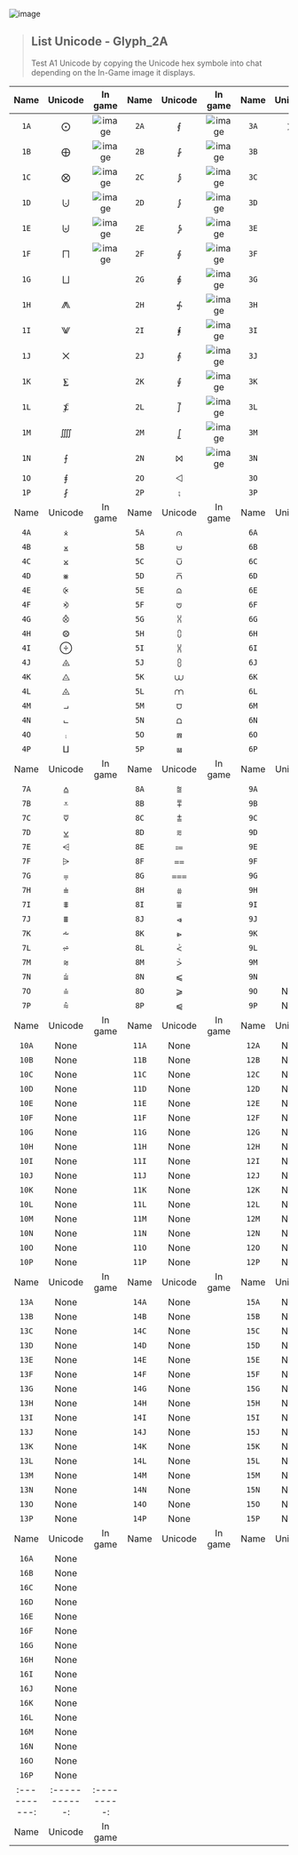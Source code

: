 ![image](https://media.discordapp.net/attachments/1050591171921072130/1053101827278766120/image.png)
> <h2>List Unicode - Glyph_2A</h2>
> Test A1 Unicode by copying the Unicode hex symbole into chat depending on the In-Game image it displays. 
|   Name    |   Unicode   |  In game  |   Name    |   Unicode   |  In game  |   Name    |   Unicode   |  In game  |
|:---------:|:-----------:|:---------:|:---------:|:-----------:|:---------:|:---------:|:-----------:|:---------:|
| `1A`      |      ⨀      |     ![image](https://cdn.discordapp.com/attachments/1050591171921072130/1052869002273230878/Untitled.png)      | `2A`      |      ⨐      |     ![image](https://media.discordapp.net/attachments/1050591171921072130/1052481834790961153/Untitled.png)      | `3A`      |     ⨠      |           |
| `1B`      |      ⨁      |     ![image](https://cdn.discordapp.com/attachments/1050591171921072130/1052869018261925888/Untitled1.png)      | `2B`      |      ⨑      |     ![image](https://cdn.discordapp.com/attachments/1050591171921072130/1052483594444087316/Untitled.png)      | `3B`      |     ⨡       |           |
| `1C`      |      ⨂      |     ![image](https://cdn.discordapp.com/attachments/1050591171921072130/1052869018618429460/Untitled2.png)      | `2C`      |      ⨒      |     ![image](https://cdn.discordapp.com/attachments/1050591171921072130/1052483592099475496/Untitled2.png)      | `3C`      |     ⨢      |           |
| `1D`      |      ⨃      |     ![image](https://cdn.discordapp.com/attachments/1050591171921072130/1052869000939442196/Untitled3.png)      | `2D`      |      ⨓      |     ![image](https://cdn.discordapp.com/attachments/1050591171921072130/1052483592430821406/Untitled3.png)      | `3D`      |     ⨣      |           |
| `1E`      |      ⨄      |     ![image](https://cdn.discordapp.com/attachments/1050591171921072130/1052869001304342548/Untitled4.png)      | `2E`      |      ⨔      |     ![image](https://cdn.discordapp.com/attachments/1050591171921072130/1052483592753795082/Untitled4.png)      | `3E`      |     ⨤      |           |
| `1F`      |      ⨅      |     ![image](https://cdn.discordapp.com/attachments/1050591171921072130/1052869001648291850/Untitled5.png)      | `2F`      |      ⨕      |     ![image](https://cdn.discordapp.com/attachments/1050591171921072130/1052483593089331230/Untitled5.png)      | `3F`      |     ⨥      |           |
| `1G`      |      ⨆      |           | `2G`      |      ⨖      |     ![image](https://cdn.discordapp.com/attachments/1050591171921072130/1052483620931117066/Untitled6.png)      | `3G`      |     ⨦      |           |
| `1H`      |      ⨇      |           | `2H`      |      ⨗      |    ![image](https://cdn.discordapp.com/attachments/1050591171921072130/1052483621270863922/Untitled7.png)       | `3H`      |    ⨧      |           |
| `1I`      |      ⨈      |           | `2I`      |      ⨘      |     ![image](https://cdn.discordapp.com/attachments/1050591171921072130/1052483621564469278/Untitled8.png)      | `3I`      |     ⨨     |           |
| `1J`      |      ⨉      |           | `2J`      |      ⨙      |     ![image](https://cdn.discordapp.com/attachments/1050591171921072130/1052483621853863967/Untitled9.png)      | `3J`      |     ⨩      |           |
| `1K`      |      ⨊      |           | `2K`      |      ⨚      |     ![image](https://cdn.discordapp.com/attachments/1050591171921072130/1052483622168444938/Untitled10.png)      | `3K`      |     ⨪      |           |
| `1L`      |      ⨋      |           | `2L`      |      ⨛      |     ![image](https://cdn.discordapp.com/attachments/1050591171921072130/1052483593538117642/Untitled11.png)      | `3L`      |     ⨫      |           |
| `1M`      |     ⨌     |           | `2M`      |      ⨜      |     ![image](https://cdn.discordapp.com/attachments/1050591171921072130/1052483593814953994/Untitled12.png)      | `3M`      |     ⨬      |           |
| `1N`      |      ⨍      |           | `2N`      |      ⨝      |    ![image](https://cdn.discordapp.com/attachments/1050591171921072130/1052483594100158494/Untitled13.png)       | `3N`      |    ⨭     |           |
| `1O`      |      ⨎      |           | `2O`      |      ⨞      |           | `3O`      |    ⨮     |           |
| `1P`      |      ⨏      |           | `2P`      |      ⨟      |           | `3P`      |    ⨯     |           |
|   Name    |   Unicode   |  In game  |   Name    |   Unicode   |  In game  |   Name    |   Unicode   |  In game  |
| `4A`      |      ⨰      |           | `5A`      |      ⩀      |           | `6A`      |      ⩐      |           |
| `4B`      |      ⨱      |           | `5B`      |      ⩁      |           | `6B`      |      ⩑      |           |
| `4C`      |      ⨲      |           | `5C`      |      ⩂      |           | `6C`      |      ⩒      |           |
| `4D`      |      ⨳      |           | `5D`      |      ⩃      |           | `6D`      |      ⩓      |           |
| `4E`      |      ⨴      |           | `5E`      |      ⩄      |           | `6E`      |      ⩔      |           |
| `4F`      |      ⨵      |           | `5F`      |      ⩅      |           | `6F`      |      ⩕      |           |
| `4G`      |      ⨶      |           | `5G`      |      ⩆      |           | `6G`      |      ⩖      |           |
| `4H`      |      ⨷     |           | `5H`      |      ⩇      |           | `6H`      |      ⩗      |           |
| `4I`      |      ⨸      |           | `5I`      |      ⩈      |           | `6I`      |      ⩘      |           |
| `4J`      |      ⨹      |           | `5J`      |      ⩉      |           | `6J`      |      ⩙      |           |
| `4K`      |      ⨺      |           | `5K`      |      ⩊      |           | `6K`      |      ⩚      |           |
| `4L`      |      ⨻      |           | `5L`      |      ⩋      |           | `6L`      |      ⩛      |           |
| `4M`      |      ⨼      |           | `5M`      |      ⩌      |           | `6M`      |      ⩜      |           |
| `4N`      |      ⨽      |           | `5N`      |      ⩍      |           | `6N`      |      ⩝      |           |
| `4O`      |      ⨾      |           | `5O`      |      ⩎      |           | `6O`      |      ⩞      |           |
| `4P`      |      ⨿      |           | `5P`      |      ⩏      |           | `6P`      |      ⩟      |           |
|   Name    |   Unicode   |  In game  |   Name    |   Unicode   |  In game  |   Name    |   Unicode   |  In game  |
| `7A`      |      ⩠      |           | `8A`      |    ⩰     |           | `9A`      |      ⪀      |           |
| `7B`      |      ⩡      |           | `8B`      |    ⩱     |           | `9B`      |      ⪁      |           |
| `7C`      |      ⩢      |           | `8C`      |    ⩲     |           | `9C`      |      ⪂      |           |
| `7D`      |      ⩣      |           | `8D`      |    ⩳     |           | `9D`      |      ⪃      |           |
| `7E`      |      ⩤      |           | `8E`      |    ⩴     |           | `9E`      |      ⪄      |           |
| `7F`      |      ⩥      |           | `8F`      |    ⩵     |           | `9F`      |      ⪅      |           |
| `7G`      |      ⩦      |           | `8G`      |    ⩶     |           | `9G`      |      ⪆      |           |
| `7H`      |      ⩧      |           | `8H`      |    ⩷     |           | `9H`      |    ⪇     |           |
| `7I`      |      ⩨      |           | `8I`      |    ⩸     |           | `9I`      |      ⪈      |           |
| `7J`      |      ⩩      |           | `8J`      |    ⩹     |           | `9J`      |      ⪉      |           |
| `7K`      |      ⩪      |           | `8K`      |    ⩺     |           | `9K`      |      ⩱      |           |
| `7L`      |      ⩫      |           | `8L`      |    ⩻     |           | `9L`      |      ⩱      |           |
| `7M`      |      ⩬      |           | `8M`      |    ⩼     |           | `9M`      |      ⩱      |           |
| `7N`      |      ⩭      |           | `8N`      |    ⩽     |           | `9N`      |      ⩱      |           |
| `7O`      |      ⩮      |           | `8O`      |    ⩾     |           | `9O`      |      None      |           |
| `7P`      |      ⩯      |           | `8P`      |    ⩿     |           | `9P`      |      None      |           |
|   Name    |   Unicode   |  In game  |   Name    |   Unicode   |  In game  |   Name    |   Unicode   |  In game  |
| `10A`      |      None      |           | `11A`     |      None      |           | `12A`     |      None      |           |
| `10B`      |      None      |           | `11B`     |      None      |           | `12B`     |      None      |           |
| `10C`      |      None      |           | `11C`     |      None      |           | `12C`     |      None      |           |
| `10D`      |      None      |           | `11D`     |      None      |           | `12D`     |      None      |           |
| `10E`      |      None      |           | `11E`     |      None      |           | `12E`     |      None      |           |
| `10F`      |      None      |           | `11F`     |      None      |           | `12F`     |      None      |           |
| `10G`      |      None      |           | `11G`     |      None      |           | `12G`     |      None      |           |
| `10H`      |      None      |           | `11H`     |      None      |           | `12H`     |      None      |           |
| `10I`      |      None      |           | `11I`     |      None      |           | `12I`     |      None      |           |
| `10J`      |      None      |           | `11J`     |      None      |           | `12J`     |      None      |           |
| `10K`      |      None      |           | `11K`     |      None      |           | `12K`     |      None      |           |
| `10L`      |      None      |           | `11L`     |      None      |           | `12L`     |      None      |           |
| `10M`      |      None      |           | `11M`     |      None      |           | `12M`     |      None      |           |
| `10N`      |      None      |           | `11N`     |      None      |           | `12N`     |      None      |           |
| `10O`      |      None      |           | `11O`     |      None      |           | `12O`     |      None      |           |
| `10P`      |      None      |           | `11P`     |      None      |           | `12P`     |      None      |           |
|   Name    |   Unicode   |  In game  |   Name    |   Unicode   |  In game  |   Name    |   Unicode   |  In game  |
| `13A`      |      None      |           | `14A`     |      None      |           | `15A`     |      None      |           |
| `13B`      |      None      |           | `14B`     |      None      |           | `15B`     |      None      |           |
| `13C`      |      None      |           | `14C`     |      None      |           | `15C`     |      None      |           |
| `13D`      |      None      |           | `14D`     |      None      |           | `15D`     |      None      |           |
| `13E`      |      None      |           | `14E`     |      None      |           | `15E`     |      None      |           |
| `13F`      |      None      |           | `14F`     |      None      |           | `15F`     |      None      |           |
| `13G`      |      None      |           | `14G`     |      None      |           | `15G`     |      None      |           |
| `13H`      |      None      |           | `14H`     |      None      |           | `15H`     |      None      |           |
| `13I`      |      None      |           | `14I`     |      None      |           | `15I`     |      None      |           |
| `13J`      |      None      |           | `14J`     |      None      |           | `15J`     |      None      |           |
| `13K`      |      None      |           | `14K`     |      None      |           | `15K`     |      None      |           |
| `13L`      |      None      |           | `14L`     |      None      |           | `15L`     |      None      |           |
| `13M`      |      None      |           | `14M`     |      None      |           | `15M`     |      None      |           |
| `13N`      |      None      |           | `14N`     |      None      |           | `15N`     |      None      |           |
| `13O`      |      None      |           | `14O`     |      None      |           | `15O`     |      None      |           |
| `13P`      |      None      |           | `14P`     |      None      |           | `15P`     |      None      |           |
|   Name    |   Unicode   |  In game  |   Name  |   Unicode   |  In game  |   Name  |   Unicode   |  In game  |
| `16A`      |      None      |           |
| `16B`      |      None      |           |
| `16C`      |      None      |           |
| `16D`      |      None      |           |
| `16E`      |      None      |           |
| `16F`      |      None      |           |
| `16G`      |      None      |           |
| `16H`      |      None      |           |
| `16I`      |      None      |           |
| `16J`      |      None      |           |
| `16K`      |      None      |           |
| `16L`      |      None      |           |
| `16M`      |      None      |           |
| `16N`      |      None      |           |
| `16O`      |      None      |           |
| `16P`      |      None      |           |
|:----------:|:-----------:|:---------:|
|    Name    |   Unicode   |  In game  |	
